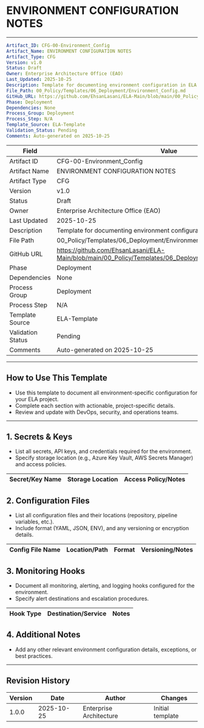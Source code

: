 
# ENVIRONMENT CONFIGURATION NOTES

---
```yaml
Artifact_ID: CFG-00-Environment_Config
Artifact_Name: ENVIRONMENT CONFIGURATION NOTES
Artifact_Type: CFG
Version: v1.0
Status: Draft
Owner: Enterprise Architecture Office (EAO)
Last_Updated: 2025-10-25
Description: Template for documenting environment configuration in ELA projects
File_Path: 00_Policy/Templates/06_Deployment/Environment_Config.md
GitHub_URL: https://github.com/EhsanLasani/ELA-Main/blob/main/00_Policy/Templates/06_Deployment/Environment_Config.md
Phase: Deployment
Dependencies: None
Process_Group: Deployment
Process_Step: N/A
Template_Source: ELA-Template
Validation_Status: Pending
Comments: Auto-generated on 2025-10-25
```

| **Field**         | **Value**                                                                 |
|-------------------|---------------------------------------------------------------------------|
| Artifact ID       | CFG-00-Environment_Config                                                 |
| Artifact Name     | ENVIRONMENT CONFIGURATION NOTES                                           |
| Artifact Type     | CFG                                                                       |
| Version           | v1.0                                                                      |
| Status            | Draft                                                                     |
| Owner             | Enterprise Architecture Office (EAO)                                      |
| Last Updated      | 2025-10-25                                                                |
| Description       | Template for documenting environment configuration in ELA projects        |
| File Path         | 00_Policy/Templates/06_Deployment/Environment_Config.md                   |
| GitHub URL        | https://github.com/EhsanLasani/ELA-Main/blob/main/00_Policy/Templates/06_Deployment/Environment_Config.md |
| Phase             | Deployment                                                                |
| Dependencies      | None                                                                      |
| Process Group     | Deployment                                                                |
| Process Step      | N/A                                                                       |
| Template Source   | ELA-Template                                                              |
| Validation Status | Pending                                                                   |
| Comments          | Auto-generated on 2025-10-25                                              |

---

## How to Use This Template
- Use this template to document all environment-specific configuration for your ELA project.
- Complete each section with actionable, project-specific details.
- Review and update with DevOps, security, and operations teams.

---

## 1. Secrets & Keys
- List all secrets, API keys, and credentials required for the environment.
- Specify storage location (e.g., Azure Key Vault, AWS Secrets Manager) and access policies.

| Secret/Key Name | Storage Location         | Access Policy/Notes                |
|-----------------|-------------------------|------------------------------------|

## 2. Configuration Files
- List all configuration files and their locations (repository, pipeline variables, etc.).
- Include format (YAML, JSON, ENV), and any versioning or encryption details.

| Config File Name | Location/Path           | Format | Versioning/Notes             |
|------------------|------------------------|--------|------------------------------|

## 3. Monitoring Hooks
- Document all monitoring, alerting, and logging hooks configured for the environment.
- Specify alert destinations and escalation procedures.

| Hook Type   | Destination/Service         | Notes                             |
|-------------|----------------------------|-----------------------------------|

## 4. Additional Notes
- Add any other relevant environment configuration details, exceptions, or best practices.

---

## Revision History
| Version | Date       | Author                  | Changes         |
|---------|------------|-------------------------|-----------------|
| 1.0.0   | 2025-10-25 | Enterprise Architecture | Initial template|

